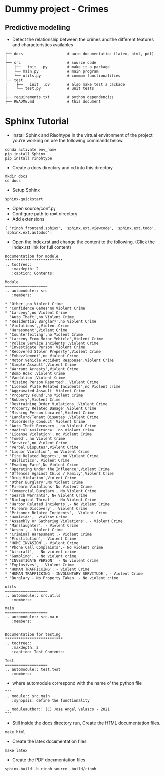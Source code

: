 # Dummy project - Crimes 
## Predictive modelling

* Detect the relationship between the crimes and the different features and characteristics availables


```
├── docs                    # auto-documentation (latex, html, pdf)
│ 
├── src                     # source code
│   ├── __init__.py         # make it a package
│   └── main.py             # main program
│   └── utils.py            # commom functionalities
└── test
│    ├── __init__.py        # also make test a package
│    └── test.py            # unit tests
│
├── requirements.txt        # python dependencies 
├── README.md               # this document
```


# Sphinx Tutorial
*  Install Sphinx and Rinohtype in the virtual environment of the project you’re working on use the following commands below.
```
conda activate env_name
pip install Sphinx
pip install rinohtype
```
*  Create a docs directory and cd into this directory.
```
mkdir docs
cd docs
```
* Setup Sphinx
```
sphinx-quickstart
```
* Open source/conf.py
* Configure path to root directory
* Add extensions
```
[ 'rinoh.frontend.sphinx', 'sphinx.ext.viewcode', 'sphinx.ext.todo', 'sphinx.ext.autodoc']
```
* Open the index.rst and change the content to the following. (Click the index.rst  link for full content)
```
Documentation for module
**************************
.. toctree::
   :maxdepth: 2
   :caption: Contents:

Module
===================
.. automodule:: src
   :members:

* 'Other',no Violent Crime
* 'Confidence Games'no Violent Crime
* 'Larceny',no Violent Crime
  'Auto Theft',no Violent Crime
* 'Residential Burglary',no Violent Crime
* 'Violations',,Violent Crime
  'Harassment',Violent Crime
* 'Counterfeiting',no Violent Crime
* 'Larceny From Motor Vehicle',Violent Crime
* 'Police Service Incidents',Violent Crime
* 'Investigate Person',Violent Crime
* 'Recovered Stolen Property',Violent Crime
* 'Embezzlement',no Violent Crime
* 'Motor Vehicle Accident Response',Violent Crime
* 'Simple Assault',Violent Crime
* 'Warrant Arrests',Violent Crime
* 'Bomb Hoax',Violent Crime
* 'Vandalism',Violent Crime
* 'Missing Person Reported', Violent Crime
* 'License Plate Related Incidents',no Violent Crime
* 'Aggravated Assault',Violent Crime
* 'Property Found',no Violent Crime
* 'Robbery',Violent Crime
* 'Restraining Order Violations',Violent Crime
* 'Property Related Damage',Violent Crime
* 'Missing Person Located',Violent Crime
* 'Landlord/Tenant Disputes',Violent Crime
* 'Disorderly Conduct',Violent Crime
* 'Auto Theft Recovery', no Violent Crime
* 'Medical Assistance', no Violent Crime
* 'License Violation', no Violent Crime
* 'Towed', no Violent Crime
* 'Service',no Violent Crime
* 'Verbal Disputes',Violent Crime
* 'Liquor Violation', no Violent Crime
* 'Fire Related Reports', no Violent Crime
  'Ballistics', Violent Crime
* 'Evading Fare',No Violent Crime
* 'Operating Under the Influence',Violent Crime
* 'Offenses Against Child / Family',Violent Crime
* 'Drug Violation',Violent Crime
* 'Other Burglary',No Violent Crime
* 'Firearm Violations',No Violent Crime
* 'Commercial Burglary', No Violent Crime
* 'Search Warrants', No Violent Crime
* 'Biological Threat', - No Violent Crime
* 'Harbor Related Incidents',- No Violent Crime
* 'Firearm Discovery',- Violent Crime
* 'Prisoner Related Incidents',- Violent Crime
* 'Homicide',- Violent Crime
* 'Assembly or Gathering Violations', - Violent Crime
* 'Manslaughter', - Violent Crime
* 'Arson', - Violent Crime
* 'Criminal Harassment',- Violent Crime
* 'Prostitution',- Violent Crime
* 'HOME INVASION',- Violent Crime
* 'Phone Call Complaints',- No violent crime
* 'Aircraft', - No violent crime
* 'Gambling', - No violent crime
* 'INVESTIGATE PERSON', - No violent crime
* 'Explosives', - Violent Crime
* 'HUMAN TRAFFICKING', - Violent Crime
* 'HUMAN TRAFFICKING - INVOLUNTARY SERVITUDE', - Violent Crime
* 'Burglary - No Property Taken' - No violent crime

utils
===================
.. automodule:: src.utils
   :members:

main
===================
.. automodule:: src.main
   :members:


Documentation for testing
**************************
.. toctree::
   :maxdepth: 2
   :caption: Test Contents:

Test
===================
.. automodule:: test.test
   :members:

```

* where automodule correspond with the name of the python file 
```
"""
.. module:: src.main
   :synopsis: define the functionality

.. moduleauthor:: (C) Jose Angel Velasco - 2021
"""
```

* Still inside the docs directory run, Create the HTML documentation files.
```
make html
```
* Create the latex documentation files
```
make latex
```
* Create the PDF documentation files
```
sphinx-build -b rinoh source _build/rinoh
```
